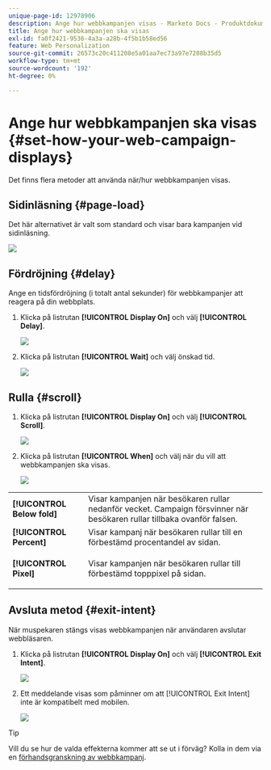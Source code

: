 ```yaml
---
unique-page-id: 12978906
description: Ange hur webbkampanjen visas - Marketo Docs - Produktdokumentation
title: Ange hur webbkampanjen ska visas
exl-id: fa0f2421-9536-4a3a-a28b-4f5b1b58ed56
feature: Web Personalization
source-git-commit: 26573c20c411208e5a01aa7ec73a97e7208b35d5
workflow-type: tm+mt
source-wordcount: '192'
ht-degree: 0%

---
```


# Ange hur webbkampanjen ska visas {#set-how-your-web-campaign-displays}

Det finns flera metoder att använda när/hur webbkampanjen visas.

## Sidinläsning {#page-load}

Det här alternativet är valt som standard och visar bara kampanjen vid sidinläsning.

![](assets/pl1.png)

## Fördröjning {#delay}

Ange en tidsfördröjning (i totalt antal sekunder) för webbkampanjer att reagera på din webbplats.

1. Klicka på listrutan **[!UICONTROL Display On]** och välj **[!UICONTROL Delay]**.

   ![](assets/d1.png)

1. Klicka på listrutan **[!UICONTROL Wait]** och välj önskad tid.

   ![](assets/d2.png)

## Rulla {#scroll}

1. Klicka på listrutan **[!UICONTROL Display On]** och välj **[!UICONTROL Scroll]**.

   ![](assets/s1.png)

1. Klicka på listrutan **[!UICONTROL When]** och välj när du vill att webbkampanjen ska visas.

   ![](assets/s2.png)

<table>
 <tbody>
  <tr>
   <td><strong>[!UICONTROL Below fold]</strong></td>
   <td>Visar kampanjen när besökaren rullar nedanför vecket. Campaign försvinner när besökaren rullar tillbaka ovanför falsen.</td>
  </tr>
  <tr>
   <td><strong>[!UICONTROL Percent]</strong></td>
   <td>Visar kampanj när besökaren rullar till en förbestämd procentandel av sidan.</td>
  </tr>
  <tr>
   <td><strong>[!UICONTROL Pixel]</strong></td>
   <td><p>Visar kampanjen när besökaren rullar till förbestämd topppixel på sidan.</p></td>
  </tr>
 </tbody>
</table>

## Avsluta metod {#exit-intent}

När muspekaren stängs visas webbkampanjen när användaren avslutar webbläsaren.

1. Klicka på listrutan **[!UICONTROL Display On]** och välj **[!UICONTROL Exit Intent]**.

   ![](assets/ei1.png)

1. Ett meddelande visas som påminner om att [!UICONTROL Exit Intent] inte är kompatibelt med mobilen.

   ![](assets/ei2.png)

>[!TIP]
>
>Vill du se hur de valda effekterna kommer att se ut i förväg? Kolla in dem via en [förhandsgranskning av webbkampanj](/help/marketo/product-docs/web-personalization/working-with-web-campaigns/preview-and-test-a-web-campaign.md).
